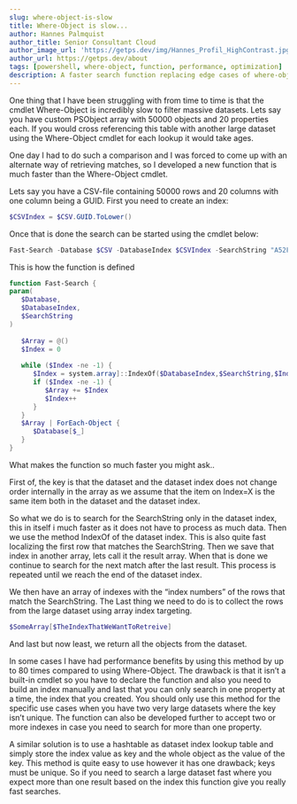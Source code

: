 ```yaml
---
slug: where-object-is-slow
title: Where-Object is slow...
author: Hannes Palmquist
author_title: Senior Consultant Cloud
author_image_url: 'https://getps.dev/img/Hannes_Profil_HighContrast.jpg'
author_url: https://getps.dev/about
tags: [powershell, where-object, function, performance, optimization]
description: A faster search function replacing edge cases of where-object
---
```


<div class="fb-share-button"
data-href="https://getps.dev/blog/where-object-is-slow"
data-layout="button"
data-size="small">
</div>

One thing that I have been struggling with from time to time is that the cmdlet Where-Object is incredibly slow to filter massive datasets. Lets say you have custom PSObject array with 50000 objects and 20 properties each. If you would cross referencing this table with another large dataset using the Where-Object cmdlet for each lookup it would take ages.

One day I had to do such a comparison and I was forced to come up with an alternate way of retrieving matches, so I developed a new function that is much faster than the Where-Object cmdlet.

Lets say you have a CSV-file containing 50000 rows and 20 columns with one column being a GUID. First you need to create an index:

```powershell
$CSVIndex = $CSV.GUID.ToLower()
```

Once that is done the search can be started using the cmdlet below:

```powershell
Fast-Search -Database $CSV -DatabaseIndex $CSVIndex -SearchString "A52FB-...-27422"
```

This is how the function is defined

```powershell
function Fast-Search {
param(
   $Database,
   $DatabaseIndex,
   $SearchString
)
 
   $Array = @()
   $Index = 0
 
   while ($Index -ne -1) {
      $Index = system.array]::IndexOf($DatabaseIndex,$SearchString,$Index)
      if ($Index -ne -1) {
         $Array += $Index
         $Index++
      }
   }
   $Array | ForEach-Object {
      $Database[$_]
   }
}
```

What makes the function so much faster you might ask..

First of, the key is that the dataset and the dataset index does not change order internally in the array as we assume that the item on Index=X is the same item both in the dataset and the dataset index.

So what we do is to search for the SearchString only in the dataset index, this in itself i much faster as it does not have to process as much data. Then we use the method IndexOf of the dataset index. This is also quite fast localizing the first row that matches the SearchString. Then we save that index in another array, lets call it the result array. When that is done we continue to search for the next match after the last result. This process is repeated until we reach the end of the dataset index.

We then have an array of indexes with the “index numbers” of the rows that match the SearchString. The Last thing we need to do is to collect the rows from the large dataset using array index targeting.

```powershell
$SomeArray[$TheIndexThatWeWantToRetreive]
```

And last but now least, we return all the objects from the dataset.

In some cases I have had performance benefits by using this method by up to 80 times compared to using Where-Object. The drawback is that it isn’t a built-in cmdlet so you have to declare the function and also you need to build an index manually and last that you can only search in one property at a time, the index that you created. You should only use this method for the specific use cases when you have two very large datasets where the key isn’t unique. The function can also be developed further to accept two or more indexes in case you need to search for more than one property.

A similar solution is to use a hashtable as dataset index lookup table and simply store the index value as key and the whole object as the value of the key. This method is quite easy to use however it has one drawback; keys must be unique. So if you need to search a large dataset fast where you expect more than one result based on the index this function give you really fast searches.
